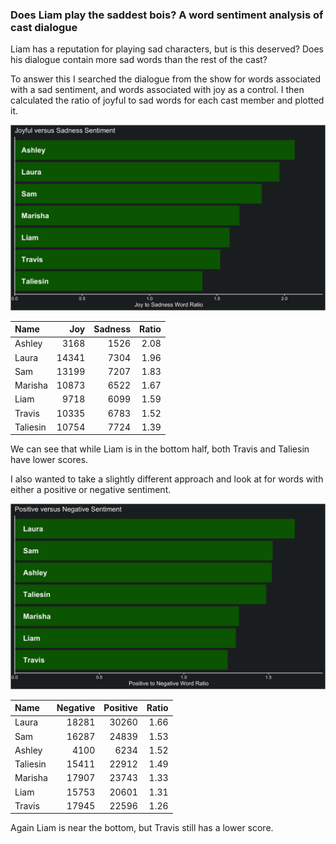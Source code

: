 ### Does Liam play the saddest bois? A word sentiment analysis of cast dialogue

Liam has a reputation for playing sad characters, but is this deserved? Does his dialogue contain more sad words than the rest of the cast?

To answer this I searched the dialogue from the show for words associated with a sad sentiment, and words associated with joy as a control. I then calculated the ratio of joyful to sad words for each cast member and plotted it.

![joyful vs sad](https://github.com/KyleOfCanada/CRDialogue/raw/main/plots/joySadPlot.png)


|Name     |   Joy| Sadness| Ratio|
|:--------|-----:|-------:|-----:|
|Ashley   |  3168|    1526|  2.08|
|Laura    | 14341|    7304|  1.96|
|Sam      | 13199|    7207|  1.83|
|Marisha  | 10873|    6522|  1.67|
|Liam     |  9718|    6099|  1.59|
|Travis   | 10335|    6783|  1.52|
|Taliesin | 10754|    7724|  1.39|

We can see that while Liam is in the bottom half, both Travis and Taliesin have lower scores.

I also wanted to take a slightly different approach and look at for words with either a positive or negative sentiment.

![positive vs negative](https://github.com/KyleOfCanada/CRDialogue/raw/main/plots/positiveNegativePlot.png)


|Name     | Negative| Positive| Ratio|
|:--------|--------:|--------:|-----:|
|Laura    |    18281|    30260|  1.66|
|Sam      |    16287|    24839|  1.53|
|Ashley   |     4100|     6234|  1.52|
|Taliesin |    15411|    22912|  1.49|
|Marisha  |    17907|    23743|  1.33|
|Liam     |    15753|    20601|  1.31|
|Travis   |    17945|    22596|  1.26|

Again Liam is near the bottom, but Travis still has a lower score.